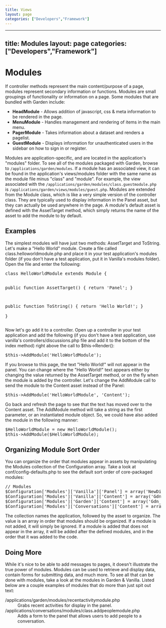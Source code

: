 ```yaml
---
title: Views
layout: page
categories: ["Developers","Framework"]
---
```


---
title: Modules
layout: page
categories: ["Developers","Framework"]
---

<h1>Modules</h1>
<p>If controller methods represent the main content/purpose of a page, modules represent secondary information or functions. Modules are small groupings of functionality or information on a page. Some modules that are bundled with Garden include:</p>
<ul>
<li><strong>HeadModule</strong> - Allows addition of javascript, css &amp; meta information to be rendered in the page.</li>
<li><strong>MenuModule</strong> - Handles management and rendering of items in the main menu.</li>
<li><strong>PagerModule</strong> - Takes information about a dataset and renders a pagelist.</li>
<li><strong>GuestModule</strong> - Displays information for unauthenticated users in the sidebar on how to sign in or register.</li>
</ul>
<p>Modules are application-specific, and are located in the application's "modules" folder. To see all of the modules packaged with Garden, browse to <code>/applications/garden/modules</code>. If a module has an associated view, it can be found in the application's views/modules folder with the same name as the module file minus "class" and "module". For example, the view associated with the <code>/applications/garden/modules/class.guestmodule.php</code> is <code>/applications/garden/views/modules/guest.php</code>. Modules are extended from the Module class, which is like a very simple version of the controller class. They are typically used to display information in the Panel asset, but they can actually be used anywhere in the page. A module's default asset is defined with the AssetTarget method, which simply returns the name of the asset to add the module to by default.</p>
<h2>Examples</h2>
<p>The simplest modules will have just two methods: AssetTarget and ToString. Let's make a "Hello World" module. Create a file called class.helloworldmodule.php and place it in your test application's modules folder (if you don't have a test application, put it in Vanilla's modules folder). Open the file and enter the following:</p>
<pre lang="php">class HelloWorldModule extends Module {
   
   public function AssetTarget() {
      return 'Panel';
   }
   
   public function ToString() {
      return 'Hello World!';
   }   
}</pre>
<p>Now let's go add it to a controller. Open up a controller in your test application and add the following (if you don't have a test application, use vanilla's controllers/discussions.php file and add it to the bottom of the index method) right above the call to $this-&gt;Render():</p>
<pre lang="php">$this-&gt;AddModule('HelloWorldModule');</pre>
<p>If you browse to this page, the text "Hello World!" will not appear in the panel. You can change where the "Hello World!" text appears either by changing the value returned by the AssetTarget method, or on the fly when the module is added by the controller. Let's change the AddModule call to send the module to the Content asset instead of the Panel:</p>
<pre lang="php">$this-&gt;AddModule('HelloWorldModule', 'Content');</pre>
<p>Go back and refresh the page to see that the text has moved over to the Content asset. The AddModule method will take a string as the first parameter, or an instantiated module object. So, we could have also added the module in the following manner:</p>
<pre lang="php">$HelloWorldModule = new HelloWorldModule();
$this-&gt;AddModule($HelloWorldModule);</pre>
<h2>Organizing Module Sort Order</h2>
<p>You can organize the order that modules appear in assets by manipulating the Modules collection of the Configuration array. Take a look at conf/config-defaults.php to see the default sort order of core-packaged modules:</p>
<pre lang="php">// Modules
$Configuration['Modules']['Vanilla']['Panel'] = array('NewDiscussionModule', 'GuestModule', 'Ads');
$Configuration['Modules']['Vanilla']['Content'] = array('Gdn_MessageModule', 'Notices', 'Content', 'Ads');
$Configuration['Modules']['Garden']['Content'] = array('Gdn_MessageModule', 'Notices', 'Content', 'Ads');
$Configuration['Modules']['Conversations']['Content'] = array('Gdn_MessageModule', 'Notices', 'Content', 'Ads');</pre>
<p>The collection names the application, followed by the asset to organize. The value is an array in order that modules should be organized. If a module is not added, it will simply be ignored. If a module is added that does not appear in the array, it will be added after the defined modules, and in the order that it was added to the code.</p>
<h2>Doing More</h2>
<p>While it's nice to be able to add messages to pages, it doesn't illustrate the true power of modules. Modules can be used to retrieve and display data, contain forms for submitting data, and much more. To see all that can be done with modules, take a look at the modules in Garden &amp; Vanilla. Listed below are a couple examples of modules that do more than just spit out text:</p>
<dl><dt>/applications/garden/modules/recentactivitymodule.php</dt><dd>Grabs recent activities for display in the panel.</dd><dt>/applications/conversations/modules/class.addpeoplemodule.php</dt><dd>Adds a form to the panel that allows users to add people to a conversation.</dd><dt></dt></dl>